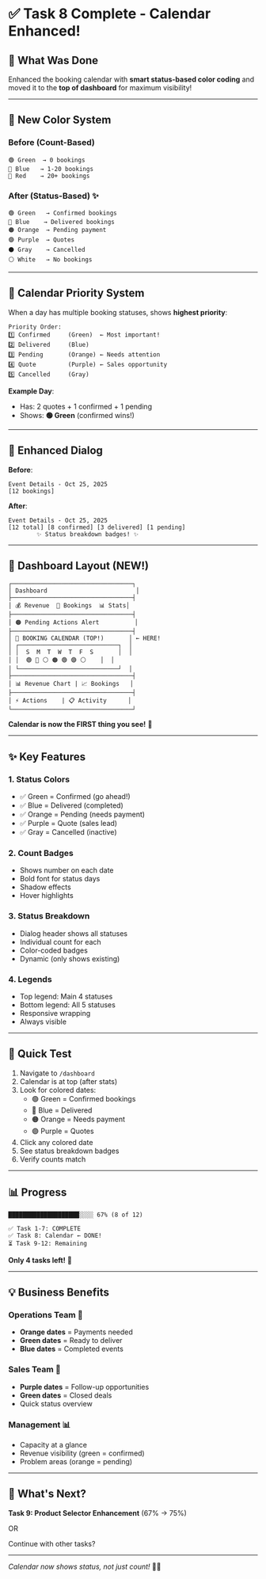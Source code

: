 # ✅ Task 8 Complete - Calendar Enhanced!

## 🎯 What Was Done

Enhanced the booking calendar with **smart status-based color coding** and moved it to the **top of dashboard** for maximum visibility!

---

## 🎨 New Color System

### Before (Count-Based)
```
🟢 Green  → 0 bookings
🔵 Blue   → 1-20 bookings
🔴 Red    → 20+ bookings
```

### After (Status-Based) ✨
```
🟢 Green   → Confirmed bookings
🔵 Blue    → Delivered bookings
🟠 Orange  → Pending payment
🟣 Purple  → Quotes
⚫ Gray    → Cancelled
⚪ White   → No bookings
```

---

## 📅 Calendar Priority System

When a day has multiple booking statuses, shows **highest priority**:

```
Priority Order:
1️⃣ Confirmed     (Green)  ← Most important!
2️⃣ Delivered     (Blue)
3️⃣ Pending       (Orange) ← Needs attention
4️⃣ Quote         (Purple) ← Sales opportunity
5️⃣ Cancelled     (Gray)
```

**Example Day**:
- Has: 2 quotes + 1 confirmed + 1 pending
- Shows: **🟢 Green** (confirmed wins!)

---

## 🎯 Enhanced Dialog

**Before**:
```
Event Details - Oct 25, 2025
[12 bookings]
```

**After**:
```
Event Details - Oct 25, 2025
[12 total] [8 confirmed] [3 delivered] [1 pending]
        ✨ Status breakdown badges! ✨
```

---

## 📍 Dashboard Layout (NEW!)

```
┌──────────────────────────────────┐
│ Dashboard                         │
├──────────────────────────────────┤
│ 💰 Revenue  📅 Bookings  📊 Stats│
├──────────────────────────────────┤
│ 🟠 Pending Actions Alert          │
├──────────────────────────────────┤
│ 📅 BOOKING CALENDAR (TOP!)       │ ← HERE!
│ ┌────────────────────────────┐  │
│ │  S  M  T  W  T  F  S       │  │
│ │  🟢 🔵 ⚪ 🟠 🟢 🟣 ⚪    │  │
│ └────────────────────────────┘  │
├──────────────────────────────────┤
│ 📊 Revenue Chart | 📈 Bookings   │
├──────────────────────────────────┤
│ ⚡ Actions    | 📋 Activity      │
└──────────────────────────────────┘
```

**Calendar is now the FIRST thing you see!** 👀

---

## ✨ Key Features

### 1. Status Colors
- ✅ Green = Confirmed (go ahead!)
- ✅ Blue = Delivered (completed)
- ✅ Orange = Pending (needs payment)
- ✅ Purple = Quote (sales lead)
- ✅ Gray = Cancelled (inactive)

### 2. Count Badges
- Shows number on each date
- Bold font for status days
- Shadow effects
- Hover highlights

### 3. Status Breakdown
- Dialog header shows all statuses
- Individual count for each
- Color-coded badges
- Dynamic (only shows existing)

### 4. Legends
- Top legend: Main 4 statuses
- Bottom legend: All 5 statuses
- Responsive wrapping
- Always visible

---

## 🧪 Quick Test

1. Navigate to `/dashboard`
2. Calendar is at top (after stats)
3. Look for colored dates:
   - 🟢 Green = Confirmed bookings
   - 🔵 Blue = Delivered
   - 🟠 Orange = Needs payment
   - 🟣 Purple = Quotes
4. Click any colored date
5. See status breakdown badges
6. Verify counts match

---

## 📊 Progress

```
████████████████████░░░░ 67% (8 of 12)

✅ Task 1-7: COMPLETE
✅ Task 8: Calendar ← DONE!
⏳ Task 9-12: Remaining
```

**Only 4 tasks left!** 🎉

---

## 💡 Business Benefits

### Operations Team 👷
- **Orange dates** = Payments needed
- **Green dates** = Ready to deliver
- **Blue dates** = Completed events

### Sales Team 💼
- **Purple dates** = Follow-up opportunities
- **Green dates** = Closed deals
- Quick status overview

### Management 📊
- Capacity at a glance
- Revenue visibility (green = confirmed)
- Problem areas (orange = pending)

---

## 🎯 What's Next?

**Task 9: Product Selector Enhancement** (67% → 75%)

OR

Continue with other tasks?

---

*Calendar now shows status, not just count!* 🎨✨

